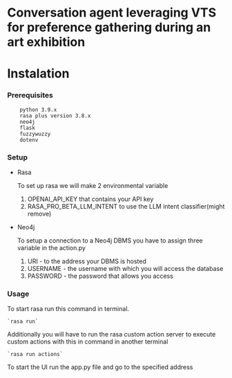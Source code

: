 # Conversation agent leveraging VTS for preference gathering during an art exhibition

# Instalation
### Prerequisites
        python 3.9.x
        rasa plus version 3.8.x
        neo4j 
        flask 
        fuzzywuzzy
        dotenv
### Setup
* Rasa

    To set up rasa we will make 2 environmental variable
    1. OPENAI_API_KEY that contains your API key
    2. RASA_PRO_BETA_LLM_INTENT to use the LLM intent classifier(might remove)

* Neo4j

    To setup a connection to a Neo4j DBMS you have to assign three variable in the action.py
    1. URI - to the address your DBMS is hosted
    2. USERNAME - the username with which you will access the database
    3. PASSWORD - the password that allows you access

### Usage
To start rasa run this command in terminal.

    `rasa run`

Additionally you will have to run the rasa custom action server to execute custom actions with this in command in another terminal

    `rasa run actions`

To start the UI run the app.py file and go to the specified address

    



